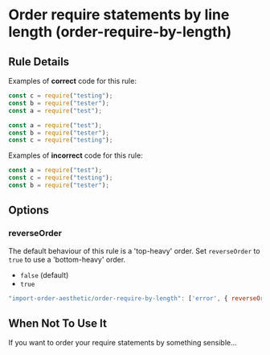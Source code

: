 # Order require statements by line length (order-require-by-length)

## Rule Details

Examples of **correct** code for this rule:

```js
const c = require("testing");
const b = require("tester");
const a = require("test");
```

```js
const a = require("test");
const b = require("tester");
const c = require("testing");
```

Examples of **incorrect** code for this rule:

```js
const a = require("test");
const c = require("testing");
const b = require("tester");
```

## Options

### reverseOrder

The default behaviour of this rule is a 'top-heavy' order. Set `reverseOrder` to `true` to use a 'bottom-heavy' order.

- `false` (default)
- `true`

```js
"import-order-aesthetic/order-require-by-length": ['error', { reverseOrder: true }],
```

## When Not To Use It

If you want to order your require statements by something sensible...
